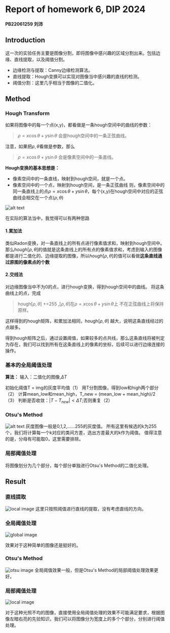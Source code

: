 # Report of homework 6, DIP 2024
**PB22061259 刘沛**

## Introduction
这一次的实验任务主要是图像分割，即将图像中感兴趣的区域分割出来。包括边缘、直线提取，以及阈值分割。
- 边缘检测与提取：Canny边缘检测算法。
- 直线提取：Hough变换可以实现对图像当中感兴趣的直线的检测。
- 阈值分割：这里几乎相当于图像的二值化。

## Method
### Hough Transform
如果将图像中的每一个点(x,y)，都看做是一条hough空间中的曲线的参数：
> $\rho = x\cos\theta + y\sin\theta$
会是hough空间中的一条正弦曲线。

注意，如果把$\rho,\theta$看做是参数，那么
> $\rho = x\cos\theta + y\sin\theta$
会是像素空间中的一条直线。

**Hough变换的基本思想是：**
* 像素空间中的一条直线，映射到hough空间，就是一个点。
* 像素空间中的一个点，映射到hough空间，是一条正弦曲线
则，像素空间中的同一条直线上的点$\rho = x\cos\theta + y\sin\theta$，每个(x,y)在hough空间中对应的正弦曲线会相交在一个点$(\rho,\theta)$

![alt text](image.png)

在实际的算法当中，我觉得可以有两种思路
#### 1.累加法
类似Radon变换，对一条直线上的所有点进行像素值求和，映射到hough空间中。那么$hough[\rho,\theta]$的值就是这条直线上的所有点的像素值求和，考虑到输入的图像都是进行二值化的、边缘提取的图像，所以$hough[\rho,\theta]$的值可以看做**这条直线通过原图的像素点的个数**



#### 2.交线法
对边缘图像当中不为0的点，进行hough变换，得到hough空间中的曲线。
将这条曲线上的点，完成
>hough[$\rho,\theta$] +=255 ,[$\rho,\theta$]在$\rho = x\cos\theta + y\sin\theta$上
>不在正弦曲线上将保持原样。

这样得到的hough矩阵，和累加法相同，hough[$\rho,\theta$] 越大，说明这条直线经过的点越多。

得到hough矩阵之后，通过设置阈值，如果较多的点共线，那么这条直线将被判定为存在，我们可以找到所有在这条直线上的像素的坐标，后续可以进行边缘连接的操作。

### 基本的全局阈值处理
**算法：**
输入：二值化的图像,$\Delta T$
>
初始化阈值T = img的灰度平均值（1）
用T分割图像，得到low和high两个部分（2）
计算mean_low和mean_high，T_new = (mean_low + mean_high)/2（3）
判断是否收敛：$|T - T_{new}| < \Delta T$;否则重复（2）

### Otsu's Method
![alt text](image-1.png)
灰度图像一般是0,1,2,......255的灰度值。
所有这里有候选的k为255个，我们将计算每一个k对应的类间方差，选出方差最大的k作为阈值。
值得注意的是，分母有可能取0，这里需要排除。

### 局部阈值处理
将图像划分为几个部分，每个部分单独进行Otsu's Method的二值化处理。

## Result
### 直线提取
![local image](./result/Hough_Transform_Results.jpg)
这里只按照阈值进行直线的提取，没有考虑直线的方向。

### 全局阈值处理
![global image](./result/Basic_Threshold_Transform_Results.jpg)

效果对于这种简单的图像还是挺好的。

### Otsu's Method
![otsu image](./result/Ostu_Threshold_Transform_Results.jpg)
全局阈值效果一般，但是Otsu's Method的局部阈值处理效果更好。

### 局部阈值处理
![local image](./result/Local_Otsu_Threshold_Transform_Results.jpg)

对于这种光照不均的图像，直接使用全局阈值处理的效果不可能满足要求，根据图像左暗右亮的先验知识，我们可以将图像分为宽度上的多个个部分，分别进行阈值处理。